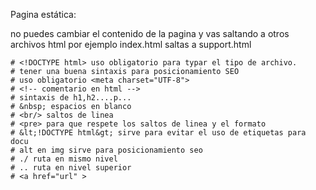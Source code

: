 Pagina estática:

no puedes cambiar el contenido de la pagina y vas saltando a otros archivos html por ejemplo
index.html saltas a support.html

	# <!DOCTYPE html> uso obligatorio para typar el tipo de archivo.
	# tener una buena sintaxis para posicionamiento SEO
	# uso obligatorio <meta charset="UTF-8">
	# <!-- comentario en html -->
	# sintaxis de h1,h2....p...
	# &nbsp; espacios en blanco
	# <br/> saltos de linea
	# <pre> para que respete los saltos de linea y el formato
	# &lt;!DOCTYPE html&gt; sirve para evitar el uso de etiquetas para docu
	# alt en img sirve para posicionamiento seo
	# ./ ruta en mismo nivel
	# .. ruta en nivel superior
	# <a href="url" >
	



